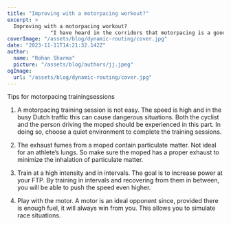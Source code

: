 ```yaml
---
title: "Improving with a motorpacing workout?"
excerpt: >
  Improving with a motorpacing workout?
              "I have heard in the corridors that motorpacing is a good method to get in shape faster. Is that true?" Motorpacing is already an ancient method of si
coverImage: "/assets/blog/dynamic-routing/cover.jpg"
date: "2023-11-11T14:21:32.142Z"
author:
  name: "Rohan Sharma"
  picture: "/assets/blog/authors/jj.jpeg"
ogImage:
  url: "/assets/blog/dynamic-routing/cover.jpg"
---
```


Tips for motorpacing trainingsessions

1) A motorpacing training session is not easy. The speed is high and in the busy Dutch traffic this can cause dangerous situations. Both the cyclist and the person driving the moped should be experienced in this part. In doing so, choose a quiet environment to complete the training sessions.

2) The exhaust fumes from a moped contain particulate matter. Not ideal for an athlete’s lungs. So make sure the moped has a proper exhaust to minimize the inhalation of particulate matter.

3) Train at a high intensity and in intervals. The goal is to increase power at your FTP. By training in intervals and recovering from them in between, you will be able to push the speed even higher.

4) Play with the motor. A motor is an ideal opponent since, provided there is enough fuel, it will always win from you. This allows you to simulate race situations.